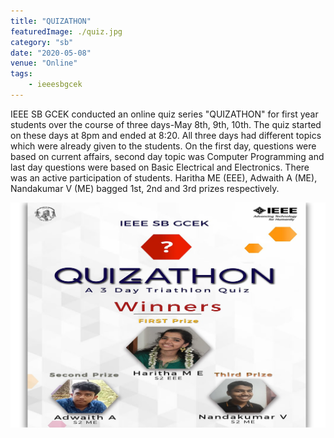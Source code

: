 ```yaml
---
title: "QUIZATHON"
featuredImage: ./quiz.jpg
category: "sb"
date: "2020-05-08"
venue: "Online"
tags:
    - ieeesbgcek
---
```

IEEE SB GCEK conducted an online quiz series "QUIZATHON" for first year students over the course of three days-May 8th, 9th, 10th. The quiz started on these days at 8pm and ended at 8:20. All three days had different topics which were already given to the students. On the first day, questions were based on current affairs, second day topic was Computer Programming and last day questions were based on Basic Electrical and Electronics. There was an active participation of students. Haritha ME (EEE), Adwaith A (ME), Nandakumar V (ME) bagged 1st, 2nd and 3rd prizes respectively.

![Quizathon Winners](./quiz1.jpg)
